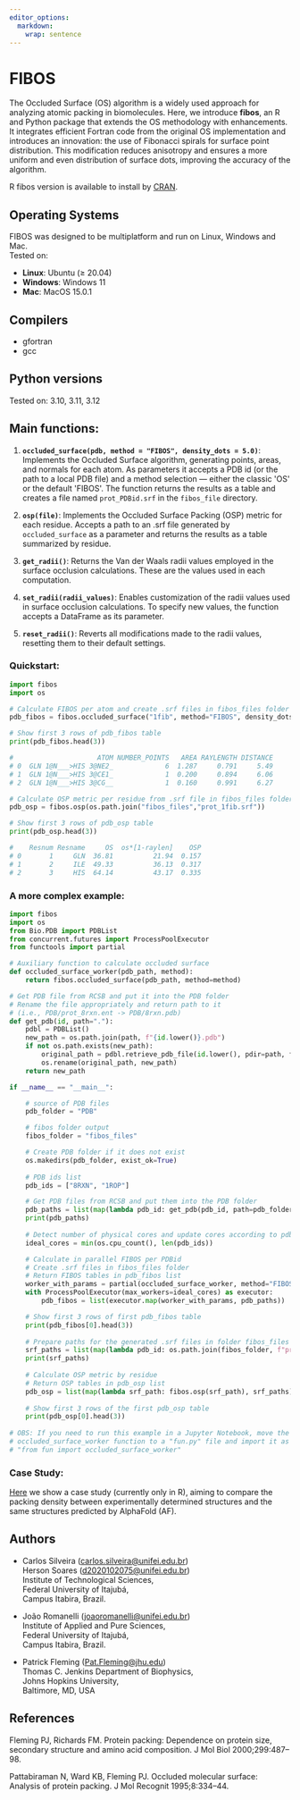 ```yaml
---
editor_options: 
  markdown: 
    wrap: sentence
---
```


# FIBOS

The Occluded Surface (OS) algorithm is a widely used approach for analyzing atomic packing in biomolecules. 
Here, we introduce **fibos**, an R and Python package that extends the OS methodology with enhancements. 
It integrates efficient Fortran code from the original OS implementation and introduces an innovation: 
the use of Fibonacci spirals for surface point distribution. This modification reduces anisotropy and 
ensures a more uniform and even distribution of surface dots, improving the accuracy
of the algorithm.

R fibos version is available to install by [CRAN](https://cran.r-project.org/web/packages/fibos/index.html).

## Operating Systems

FIBOS was designed to be multiplatform and run on Linux, Windows and Mac.\
Tested on:

- **Linux**: Ubuntu ($\geq$ 20.04)
- **Windows**: Windows 11
- **Mac**: MacOS 15.0.1

## Compilers

- gfortran
- gcc

## Python versions

Tested on: 3.10, 3.11, 3.12

## Main functions:

1.  **`occluded_surface(pdb, method = "FIBOS", density_dots = 5.0)`**: Implements the Occluded Surface 
algorithm, generating points, areas, and normals for each atom. As parameters it 
accepts a PDB id (or the path to a local PDB file) and a method selection — either 
the classic 'OS' or the default 'FIBOS'. The function returns the results as a table 
and creates a file named `prot_PDBid.srf` in the `fibos_file` directory.

2.  **`osp(file)`**: Implements the Occluded Surface Packing (OSP) metric for 
each residue. Accepts a path to an .srf file generated by `occluded_surface` as a 
parameter and returns the results as a table summarized by residue.

3.  **`get_radii()`**: Returns the Van der Waals radii values employed in the 
surface occlusion calculations. These are the values used in each computation.

4.  **`set_radii(radii_values)`**: Enables customization of the radii values used
in surface occlusion calculations. To specify new values, the function accepts a 
DataFrame as its parameter.

5.  **`reset_radii()`**: Reverts all modifications made to the radii values,
resetting them to their default settings.

### Quickstart:

```Python
import fibos
import os

# Calculate FIBOS per atom and create .srf files in fibos_files folder
pdb_fibos = fibos.occluded_surface("1fib", method="FIBOS", density_dots = 5.0)

# Show first 3 rows of pdb_fibos table
print(pdb_fibos.head(3))

#                     ATOM NUMBER_POINTS   AREA RAYLENGTH DISTANCE
# 0  GLN 1@N___>HIS 3@NE2_             6  1.287     0.791     5.49
# 1  GLN 1@N___>HIS 3@CE1_             1  0.200     0.894     6.06
# 2  GLN 1@N___>HIS 3@CG__             1  0.160     0.991     6.27

# Calculate OSP metric per residue from .srf file in fibos_files folder
pdb_osp = fibos.osp(os.path.join("fibos_files","prot_1fib.srf"))

# Show first 3 rows of pdb_osp table
print(pdb_osp.head(3))

#    Resnum Resname     OS  os*[1-raylen]    OSP
# 0       1     GLN  36.81          21.94  0.157
# 1       2     ILE  49.33          36.13  0.317
# 2       3     HIS  64.14          43.17  0.335
```

### A more complex example:

```Python
import fibos
import os
from Bio.PDB import PDBList
from concurrent.futures import ProcessPoolExecutor
from functools import partial

# Auxiliary function to calculate occluded surface
def occluded_surface_worker(pdb_path, method):
    return fibos.occluded_surface(pdb_path, method=method)

# Get PDB file from RCSB and put it into the PDB folder  
# Rename the file appropriately and return path to it 
# (i.e., PDB/prot_8rxn.ent -> PDB/8rxn.pdb)
def get_pdb(id, path="."):
    pdbl = PDBList()
    new_path = os.path.join(path, f"{id.lower()}.pdb")
    if not os.path.exists(new_path):
        original_path = pdbl.retrieve_pdb_file(id.lower(), pdir=path, file_format='pdb')
        os.rename(original_path, new_path)
    return new_path

if __name__ == "__main__":

    # source of PDB files
    pdb_folder = "PDB"

    # fibos folder output
    fibos_folder = "fibos_files"

    # Create PDB folder if it does not exist
    os.makedirs(pdb_folder, exist_ok=True)
    
    # PDB ids list
    pdb_ids = ["8RXN", "1ROP"]

    # Get PDB files from RCSB and put them into the PDB folder  
    pdb_paths = list(map(lambda pdb_id: get_pdb(pdb_id, path=pdb_folder), pdb_ids))
    print(pdb_paths)
    
    # Detect number of physical cores and update cores according to pdb_ids size
    ideal_cores = min(os.cpu_count(), len(pdb_ids))

    # Calculate in parallel FIBOS per PDBid 
    # Create .srf files in fibos_files folder
    # Return FIBOS tables in pdb_fibos list
    worker_with_params = partial(occluded_surface_worker, method="FIBOS", density_dots = 5.0)
    with ProcessPoolExecutor(max_workers=ideal_cores) as executor:
        pdb_fibos = list(executor.map(worker_with_params, pdb_paths))

    # Show first 3 rows of first pdb_fibos table
    print(pdb_fibos[0].head(3))
    
    # Prepare paths for the generated .srf files in folder fibos_files
    srf_paths = list(map(lambda pdb_id: os.path.join(fibos_folder, f"prot_{pdb_id.lower()}.srf"), pdb_ids))
    print(srf_paths)
    
    # Calculate OSP metric by residue
    # Return OSP tables in pdb_osp list
    pdb_osp = list(map(lambda srf_path: fibos.osp(srf_path), srf_paths))
    
    # Show first 3 rows of the first pdb_osp table
    print(pdb_osp[0].head(3))
    
# OBS: If you need to run this example in a Jupyter Notebook, move the 
# occluded_surface_worker function to a "fun.py" file and import it as 
# "from fun import occluded_surface_worker"
```

### Case Study:
[Here](https://github.com/insilico-unifei/fibos-R-case-study-supp.git) we show a 
case study (currently only in R), aiming to compare the packing density between experimentally 
determined structures and the same structures predicted by AlphaFold (AF).

## Authors

-   Carlos Silveira ([carlos.silveira\@unifei.edu.br](mailto:carlos.silveira@unifei.edu.br))\
    Herson Soares ([d2020102075\@unifei.edu.br](mailto:d2020102075@unifei.edu.br))\
    Institute of Technological Sciences,\
    Federal University of Itajubá,\
    Campus Itabira, Brazil.

-   João Romanelli ([joaoromanelli\@unifei.edu.br](mailto:joaoromanelli@unifei.edu.br)) \
    Institute of Applied and Pure Sciences, \
    Federal University of Itajubá, \
    Campus Itabira, Brazil.

-   Patrick Fleming ([Pat.Fleming\@jhu.edu](mailto:Pat.Fleming@jhu.edu)) \
    Thomas C. Jenkins Department of Biophysics, \
    Johns Hopkins University, \
    Baltimore, MD, USA

## References

Fleming PJ, Richards FM. Protein packing: Dependence on protein size, secondary structure and amino acid composition. J Mol Biol 2000;299:487–98.

Pattabiraman N, Ward KB, Fleming PJ. Occluded molecular surface: Analysis of protein packing. J Mol Recognit 1995;8:334–44.